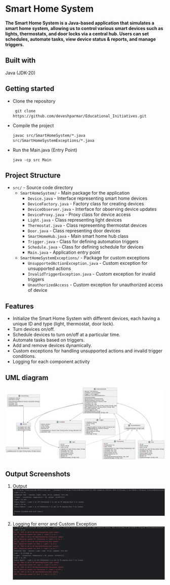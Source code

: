 # Smart Home System
**The Smart Home System is a Java-based application that simulates a smart home system, allowing us to control various smart devices such as lights, thermostats, and door locks via a central hub. Users can set schedules, automate tasks, view device status & reports, and manage triggers.**

## Built with
Java (JDK-20)

## Getting started
- Clone the repository
  ```shell
   git clone https://github.com/deveshparmar/Educational_Initiatives.git
  ```
- Compile the project
  ```shell
  javac src/SmartHomeSystem/*.java src/SmartHomeSystemExceptions/*.java
  ```
- Run the Main.java (Entry Point)
  ```shell
  java -cp src Main
  ```
## Project Structure
- `src/` - Source code directory
  - `SmartHomeSystem/` - Main package for the application
    - `Device.java` - Interface representing smart home devices
    - `DeviceFactory.java` - Factory class for creating devices
    - `DeviceObserver.java` - Interface for observing device updates
    - `DeviceProxy.java` - Proxy class for device access
    - `Light.java` - Class representing light devices
    - `Thermostat.java` - Class representing thermostat devices
    - `Door.java` - Class representing door devices
    - `SmartHomeHub.java` - Main smart home hub class
    - `Trigger.java` - Class for defining automation triggers
    - `Schedule.java` - Class for defining schedule for devices
    - `Main.java` - Application entry point
  - `SmartHomeSystemExceptions/` - Package for custom exceptions
    - `UnsupportedActionException.java` - Custom exception for unsupported actions
    - `InvalidTriggerException.java` - Custom exception for invalid triggers
    - `UnauthorizedAccess` - Custom exception for unauthorized access of device
  
## Features
- Initialize the Smart Home System with different devices, each having a unique ID and type (light, thermostat, door lock).
- Turn devices on/off.
- Schedule devices to turn on/off at a particular time.
- Automate tasks based on triggers.
- Add and remove devices dynamically.
- Custom exceptions for handling unsupported actions and invalid trigger conditions.
- Logging for each component activity

## UML diagram
![image](https://raw.githubusercontent.com/deveshparmar/deveshparmar/main/uml.png)

## Output Screenshots
1) Output
![image](https://raw.githubusercontent.com/deveshparmar/deveshparmar/main/Screenshot%202023-10-04%20191134.png)

2) Logging for error and Custom Exception
![image](https://raw.githubusercontent.com/deveshparmar/deveshparmar/main/Screenshot%202023-10-05%20112409.png)


